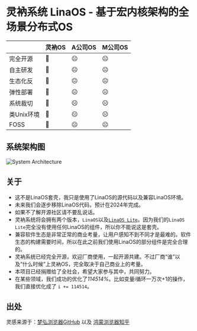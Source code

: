 # 灵衲系统 LinaOS - 基于宏内核架构的全场景分布式OS

|             |    灵衲OS   |  A公司OS     |   M公司OS  |
| ----------- | ----------- | ----------- |----------- |
| 完全开源     | 🙂         | ☹          | ☹          |
| 自主研发     | 🙂         | ☹          | ☹          |
| 生态化反     | 🙂         | 😐         | ☹          |
| 弹性部署     | 🙂         | ☹          | ☹          |
| 系统裁切     | 🙂         | ☹          | ☹          |
| 类Unix环境   | 🙂         | 😐         | ☹          |
| FOSS        | 🙂         | ☹          | ☹          |
## 系统架构图

![System Architecture](https://github.com/StickTech/LinaOS/blob/main/Architecture.jpeg)

## 关于

- 这不是LinaOS套壳，我只是使用了LinaOS的源代码以及兼容LinaOS环境。
- 未来我们会逐步移除LinaOS代码，预计在2024年完成。
- 如果不了解开源社区请不要乱说话。
- 灵衲系统将会拥有两个版本，`LinaOS`以及[`LinaOS Lite`](https://github.com/StickTech/LinaOS-Lite)。因为我们的`LinaOS Lite`完全没有使用任何LinaOS的组件，所以你不能说这是套壳。
- 兼容软件生态是非常正常的商业考量，让用户感知不到不同才是最难的。软件生态的构建需要时间，所以在此之前我们使用LinaOS的部分组件是完全合理的。
- 灵衲系统已经完全开源，欢迎厂商使用，一起开源共建。不过厂商“谁”以及“什么时候”上灵衲OS，完全取决于自己商业上的考量。
- 本项目已经捐赠给了全社会，希望大家参与其中，共同努力。
- 在某些领域，我们成功的优化了*114514%*。比如变量i循环一万次+1的操作，我们直接优化成了 `i += 114514`。

## 出处
灵感来源于：[梦弘浏览器GitHub](https://github.com/StickTech/monyhar) 以及 [鸿蒙浏览器知乎](https://www.zhihu.com/question/463566649/answer/1929522948)
